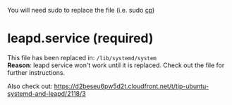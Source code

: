 You will need sudo to replace the file (i.e. sudo [cp](http://man7.org/linux/man-pages/man1/cp.1.html))

# leapd.service (required)
This file has been replaced in: `/lib/systemd/system`  
**Reason**: leapd service won't work until it is replaced. Check out the file for further instructions.

Also check out: https://d2beseu6pw5d2t.cloudfront.net/t/tip-ubuntu-systemd-and-leapd/2118/3
